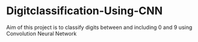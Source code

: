 # Digitclassification-Using-CNN
Aim of this project is to classify digits between and including 0 and 9 using Convolution Neural Network
